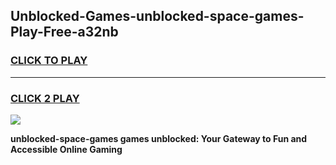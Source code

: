 
## Unblocked-Games-unblocked-space-games-Play-Free-a32nb
<h3>
<a href="https://premium76.site?title=unblocked-space-games&ref=20A">CLICK TO PLAY</a></h3>
<hr>

<h3>
<a href="https://premium76.site?title=unblocked-space-games&ref=20A">CLICK 2 PLAY</a>
  
</h3>

<a href="https://premium76.site?title=unblocked-space-games&ref=20A"><img src="https://clearcache.store/games.png"></a>


**unblocked-space-games games unblocked: Your Gateway to Fun and Accessible Online Gaming**
